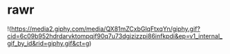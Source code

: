# rawr

!(https://media2.giphy.com/media/QX81mZCxbGlqFtxqYn/giphy.gif?cid=6c09b952hdrdarvktompqjf90q7u73dgjzizzpi86infkpdi&ep=v1_internal_gif_by_id&rid=giphy.gif&ct=g)
